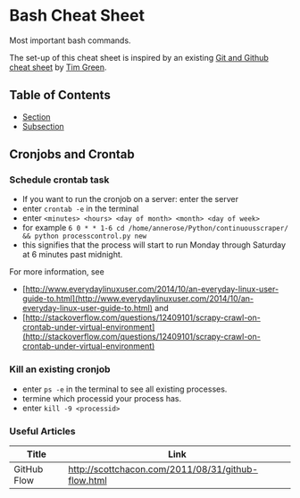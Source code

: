 # Bash Cheat Sheet 
Most important bash commands. 

The set-up of this cheat sheet is inspired by an existing [Git and Github cheat sheet](https://github.com/tiimgreen/github-cheat-sheet) by [Tim Green](https://github.com/tiimgreen).


## Table of Contents
 - [Section](#github)
  - [Subsection](#ignore-whitespace)

## Cronjobs and Crontab
### Schedule crontab task
* If you want to run the cronjob on a server: enter the server
* enter `crontab -e` in the terminal
* enter `<minutes> <hours> <day of month> <month> <day of week>`
 * for example `6 0 * * 1-6 cd /home/annerose/Python/continuousscraper/ && python processcontrol.py new`
 * this signifies that the process will start to run Monday through Saturday at 6 minutes past midnight.

For more information, see 
* [http://www.everydaylinuxuser.com/2014/10/an-everyday-linux-user-guide-to.html](http://www.everydaylinuxuser.com/2014/10/an-everyday-linux-user-guide-to.html) and 
* [http://stackoverflow.com/questions/12409101/scrapy-crawl-on-crontab-under-virtual-environment](http://stackoverflow.com/questions/12409101/scrapy-crawl-on-crontab-under-virtual-environment)

### Kill an existing cronjob
* enter `ps -e` in the terminal to see all existing processes.
* termine which processid your process has.
* enter `kill -9 <processid>`


### Useful Articles
| Title | Link |
| ----- | ---- |
| GitHub Flow  | http://scottchacon.com/2011/08/31/github-flow.html |
